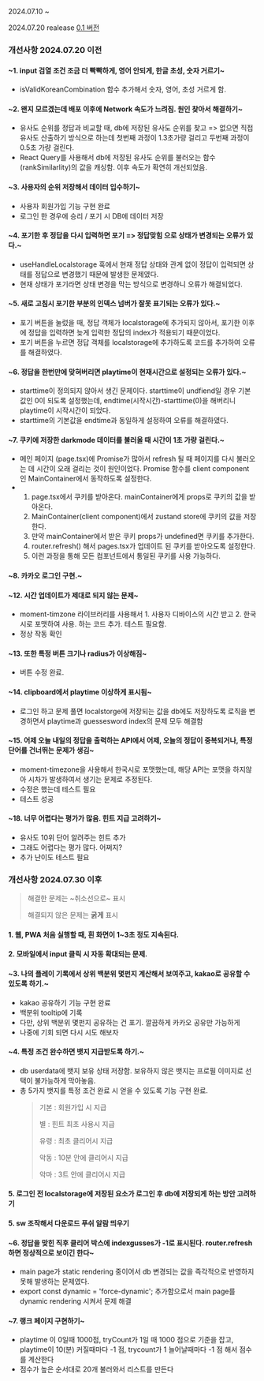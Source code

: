 2024.07.10 ~

2024.07.20 realease
[0.1 버전](https://kkodle-kkodle.netlify.app/)

### 개선사항 2024.07.20 이전

#### ~1. input 검열 조건 조금 더 빡빡하게, 영어 안되게, 한글 초성, 숫자 거르기~
  - isValidKoreanCombination 함수 추가해서 숫자, 영어, 초성 거르게 함.

#### ~2. 왠지 모르겠는데 배포 이후에 Network 속도가 느려짐. 원인 찾아서 해결하기~
  - 유사도 순위를 정답과 비교할 때, db에 저장된 유사도 순위를 찾고 => 없으면 직접 유사도 산출하기 방식으로 하는데 첫번째 과정이 1.3초가량 걸리고 두번째 과정이 0.5초 가량 걸린다.
  - React Query를 사용해서 db에 저장된 유사도 순위를 불러오는 함수 (rankSimilarlity)의 값을 캐싱함. 이후 속도가 확연히 개선되었음.
  
#### ~3. 사용자의 순위 저장해서 데이터 입수하기~
  - 사용자 회원가입 기능 구현 완료
  - 로그인 한 경우에 승리 / 포기 시 DB에 데이터 저장

#### ~4. 포기한 후 정답을 다시 입력하면 포기 => 정답맞힘 으로 상태가 변경되는 오류가 있다.~
  - useHandleLocalstorage 훅에서 현재 정답 상태와 관계 없이 정답이 입력되면 상태를 정답으로 변경했기 때문에 발생한 문제였다.
  - 현재 상태가 포기라면 상태 변경을 막는 방식으로 변경하니 오류가 해결되었다.
  
#### ~5. 새로 고침시 포기한 부분의 인덱스 넘버가 잘못 표기되는 오류가 있다.~
   - 포기 버튼을 눌렀을 때, 정답 객체가 localstorage에 추가되지 않아서, 포기한 이후에 정답을 입력하면 늦게 입력한 정답의 index가 적용되기 때문이었다.
   - 포기 버튼을 누르면 정답 객체를 localstorage에 추가하도록 코드를 추가하여 오류를 해결하였다.

#### ~6. 정답을 한번만에 맞혀버리면 playtime이 현재시간으로 설정되는 오류가 있다.~
   - starttime이 정의되지 않아서 생긴 문제이다. starttime이 undfiend일 경우 기본값인 0이 되도록 설정했는데, endtime(시작시간)-starttime(0)을 해버리니 playtime이 시작시간이 되었다.
   - starttime의 기본값을 endtime과 동일하게 설정하여 오류를 해결하였다.

#### ~7. 쿠키에 저장한 darkmode 데이터를 불러올 때 시간이 1초 가량 걸린다.~
  - 메인 페이지 (page.tsx)에 Promise가 많아서 refresh 될 때 페이지를 다시 불러오는 데 시간이 오래 걸리는 것이 원인이었다. Promise 함수를 client component 인 MainContainer에서 동작하도록 설정한다.
  - 1. page.tsx에서 쿠키를 받아온다. mainContainer에게 props로 쿠키의 값을 받아온다.
    2. MainContainer(client component)에서 zustand store에 쿠키의 값을 저장한다.
    3. 만약 mainContainer에서 받은 쿠키 props가 undefined면 쿠키를 추가한다.
    4. router.refresh() 해서 pages.tsx가 업데이트 된 쿠키를 받아오도록 설정한다.
    5. 이런 과정을 통해 모든 컴포넌트에서 통일된 쿠키를 사용 가능하다.
#### ~8. 카카오 로그인 구현.~
#### ~12. 시간 업데이트가 제대로 되지 않는 문제~
  - moment-timzone 라이브러리를 사용해서 1. 사용자 디바이스의 시간 받고 2. 한국시로 포맷하여 사용. 하는 코드 추가. 테스트 필요함.
  - 정상 작동 확인
#### ~13. 또한 특정 버튼 크기나 radius가 이상해짐~
  - 버튼 수정 완료.
#### ~14. clipboard에서 playtime 이상하게 표시됨~
  - 로그인 하고 문제 풀면 localstorge에 저장되는 값을 db에도 저장하도록 로직을 변경하면서 playtime과 guessesword index의 문제 모두 해결함
#### ~15. 어제 오늘 내일의 정답을 출력하는 API에서 어제, 오늘의 정답이 중복되거나, 특정 단어를 건너뛰는 문제가 생김~
  - moment-timezone을 사용해서 한국시로 포맷했는데, 해당 API는 포맷을 하지않아 시차가 발생하여서 생기는 문제로 추정된다.
  - 수정은 했는데 테스트 필요
  - 테스트 성공
#### ~18. 너무 어렵다는 평가가 많음. 힌트 지급 고려하기~
  - 유사도 10위 단어 알려주는 힌트 추가
  - 그래도 어렵다는 평가 많다. 어쩌지?
  - 추가 난이도 테스트 필요

### 개선사항 2024.07.30 이후

> 해결한 문제는 ~취소선으로~ 표시
> 
> 해결되지 않은 문제는 **굵게** 표시

#### **1. 웹, PWA 처음 실행할 때, 흰 화면이 1~3초 정도 지속된다.**
#### **2. 모바일에서 input 클릭 시 자동 확대되는 문제.**
#### ~3. 나의 플레이 기록에서 상위 백분위 몇펀지 계산해서 보여주고, kakao로 공유할 수 있도록 하기.~
  - kakao 공유하기 기능 구현 완료
  - 백분위 tooltip에 기록
  - 다만, 상위 백분위 몇펀지 공유하는 건 포기. 깔끔하게 카카오 공유만 가능하게
  - 나중에 기회 되면 다시 시도 해보자
#### ~4. 특정 조건 완수하면 뱃지 지급받도록 하기.~
  - db userdata에 뱃지 보유 상태 저장함. 보유하지 않은 뱃지는 프로필 이미지로 선택이 불가능하게 막아놓음.
  - 총 5가지 뱃지를 특정 조건 완료 시 얻을 수 있도록 기능 구현 완료.
    >
    > 기본 : 회원가입 시 지급
    > 
    > 별 : 힌트 최초 사용시 지급
    > 
    > 유령 : 최초 클리어시 지급
    > 
    > 악동 : 10분 안에 클리어시 지급
    > 
    > 악마 : 3트 안에 클리어시 지급
#### **5. 로그인 전 localstorage에 저장된 요소가 로그인 후 db에 저장되게 하는 방안 고려하기**
#### **5. sw 조작해서 다운로드 푸쉬 알람 띄우기**
#### ~6. 정답을 맞힌 직후 클리어 박스에 indexgusses가 -1로 표시된다. router.refresh 하면 정상적으로 보이긴 한다~
  - main page가 static rendering 중이어서 db 변경되는 값을 즉각적으로 반영하지 못해 발생하는 문제였다.
  - export const dynamic = 'force-dynamic'; 추가함으로서 main page를 dynamic rendering 시켜서 문제 해결
#### ~7. 랭크 페이지 구현하기~
  - playtime 이 0일때 1000점, tryCount가 1일 때 1000 점으로 기준을 잡고, playtime이 10(분) 커질때마다 -1 점, trycount가 1 늘어날때마다 -1 점 해서 점수를 계산한다
  - 점수가 높은 순서대로 20개 불러와서 리스트를 만든다
